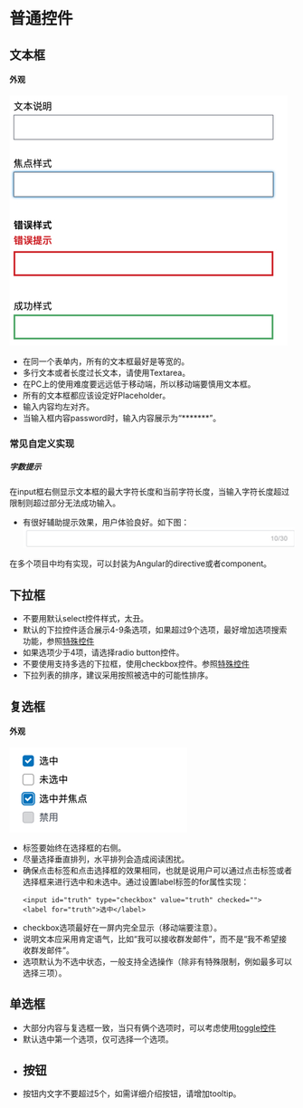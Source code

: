 # 普通控件

## 文本框

#### 外观

![](input-text.jpg)

* 在同一个表单内，所有的文本框最好是等宽的。
* 多行文本或者长度过长文本，请使用Textarea。
* 在PC上的使用难度要远远低于移动端，所以移动端要慎用文本框。
* 所有的文本框都应该设定好Placeholder。
* 输入内容均左对齐。
* 当输入框内容password时，输入内容展示为“\*\*\*\*\*\*\*”。

### 常见自定义实现

##### 字数提示

在input框右侧显示文本框的最大字符长度和当前字符长度，当输入字符长度超过限制则超过部分无法成功输入。

* 有很好辅助提示效果，用户体验良好。如下图： ![](/assets/input-text-charater-counter.jpg)

在多个项目中均有实现，可以封装为Angular的directive或者component。

## 下拉框

* 不要用默认select控件样式，太丑。
* 默认的下拉控件适合展示4-9条选项，如果超过9个选项，最好增加选项搜索功能，参照[特殊控件](/form/advanced_form_control.md)
* 如果选项少于4项，请选择radio button控件。
* 不要使用支持多选的下拉框，使用checkbox控件。参照[特殊控件](/form/advanced_form_control.md)
* 下拉列表的排序，建议采用按照被选中的可能性排序。

## 复选框

#### 外观

![](/assets/checkbox.jpg)

* 标签要始终在选择框的右侧。
* 尽量选择垂直排列，水平排列会造成阅读困扰。
* 确保点击标签和点击选择框的效果相同，也就是说用户可以通过点击标签或者选择框来进行选中和未选中。通过设置label标签的for属性实现：
  ```
  <input id="truth" type="checkbox" value="truth" checked=""> 
  <label for="truth">选中</label>
  ```
* checkbox选项最好在一屏内完全显示（移动端要注意）。
* 说明文本应采用肯定语气，比如“我可以接收群发邮件”，而不是“我不希望接收群发邮件”。
* 选项默认为不选中状态，一般支持全选操作（除非有特殊限制，例如最多可以选择三项）。

## 单选框

* 大部分内容与复选框一致，当只有俩个选项时，可以考虑使用[toggle控件](/form/advanced_form_control.md)
* 默认选中第一个选项，仅可选择一个选项。
* ## 按钮
* 按钮内文字不要超过5个，如需详细介绍按钮，请增加tooltip。



